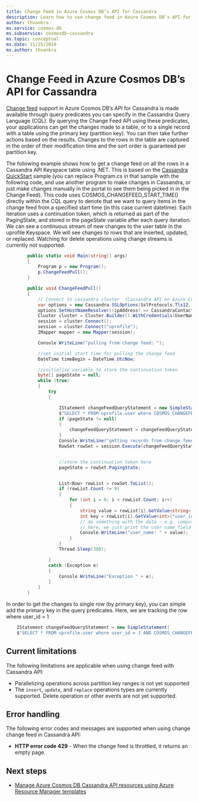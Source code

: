 ```yaml
---
title: Change Feed in Azure Cosmos DB’s API for Cassandra
description: Learn how to use change feed in Azure Cosmos DB’s API for Cassandra to get the changes made to your data.
author: thvankra
ms.service: cosmos-db
ms.subservice: cosmosdb-cassandra
ms.topic: conceptual
ms.date: 11/25/2019
ms.author: thvankra
---
```


# Change Feed in Azure Cosmos DB’s API for Cassandra

[Change feed](change-feed.md) support in Azure Cosmos DB’s API for Cassandra is made available through query predicates you can specify in the Cassandra Query Language (CQL). By querying the Change Feed API using these predicates, your applications can get the changes made to a table, or to a single record with a table using the primary key (partition key). You can then take further actions based on the results. Changes to the rows in the table are captured in the order of their modification time and the sort order is guaranteed per partition key.

The following example shows how to get a change feed on all the rows in a Cassandra API Keyspace table using .NET. This is based on the [Cassandra QuickStart](create-cassandra-dotnet) sample (you can replace Program.cs in that sample with the following code, and use another program to make changes in Cassandra, or just make changes manually in the portal to see them being picked in in the Change Feed). This code uses COSMOS_CHANGEFEED_START_TIME() directly within the CQL query to denote that we want to query items in the change feed from a specified start time (in this case current datetime). Each iteration uses a continuation token, which is returned as part of the PagingState, and stored in the pageState variable after each query iteration. We can see a continuous stream of new changes to the user table in the uprofile Keyspace. We will see changes to rows that are inserted, updated, or replaced. Watching for delete operations using change streams is currently not supported.

```C#
        public static void Main(string[] args)
        {
            Program p = new Program();
            p.ChangeFeedPull();
        }

        public void ChangeFeedPull()
        {
            // Connect to cassandra cluster  (Cassandra API on Azure Cosmos DB supports only TLSv1.2)
            var options = new Cassandra.SSLOptions(SslProtocols.Tls12, true, ValidateServerCertificate);
            options.SetHostNameResolver((ipAddress) => CassandraContactPoint);
            Cluster cluster = Cluster.Builder().WithCredentials(UserName, Password).WithPort(CassandraPort).AddContactPoint(CassandraContactPoint).WithSSL(options).Build();
            session = cluster.Connect();
            session = cluster.Connect("uprofile");
            IMapper mapper = new Mapper(session);

            Console.WriteLine("pulling from change feed: ");

            //set initial start time for pulling the change feed
            DateTime timeBegin = DateTime.UtcNow;

            //initialise variable to store the continuation token
            byte[] pageState = null;
            while (true)
            {
                try
                {

                    IStatement changeFeedQueryStatement = new SimpleStatement(
                    $"SELECT * FROM uprofile.user where COSMOS_CHANGEFEED_START_TIME() = '{timeBegin.ToString("yyyy-MM-ddTHH:mm:ss.fffZ", CultureInfo.InvariantCulture)}'");
                    if (pageState != null)
                    {
                        changeFeedQueryStatement = changeFeedQueryStatement.SetPagingState(pageState);
                    }
                    Console.WriteLine("getting records from change feed at last page state....");
                    RowSet rowSet = session.Execute(changeFeedQueryStatement);


                    //store the continuation token here
                    pageState = rowSet.PagingState;


                    List<Row> rowList = rowSet.ToList();
                    if (rowList.Count != 0)
                    {
                        for (int i = 0; i < rowList.Count; i++)
                        {
                            string value = rowList[i].GetValue<string>("user_name");
                            int key = rowList[i].GetValue<int>("user_id");
                            // do something with the data - e.g. compute, forward to another event, function, etc.
                            // here, we just print the user name field
                            Console.WriteLine("user_name: " + value);
                        }
                    }
                    Thread.Sleep(300);

                }
                catch (Exception e)
                {
                    Console.WriteLine("Exception " + e);
                }
            }
        }
```

In order to get the changes to single row (by primary key), you can simple add the primary key in the query predicates. Here, we are tracking the row where user_id = 1

```C#
    IStatement changeFeedQueryStatement = new SimpleStatement(
    $"SELECT * FROM uprofile.user where user_id = 1 AND COSMOS_CHANGEFEED_START_TIME() = '{timeBegin.ToString("yyyy-MM-ddTHH:mm:ss.fffZ", CultureInfo.InvariantCulture)}'");

```

## Current limitations

The following limitations are applicable when using change feed with Cassandra API:

* Parallelizing operations across partition key ranges is not yet supported
* The `insert`, `update`, and `replace` operations types are currently supported. Delete operation or other events are not yet supported.


## Error handling

The following error codes and messages are supported when using change change feed in Cassandra API:

* **HTTP error code 429** - When the change feed is throttled, it returns an empty page.

## Next steps

* [Manage Azure Cosmos DB Cassandra API resources using Azure Resource Manager templates](manage-cassandra-with-resource-manager.md)
